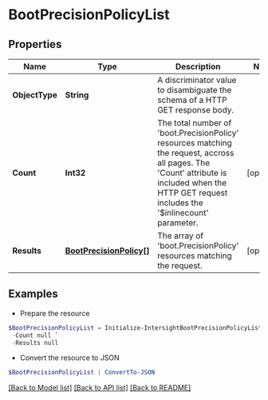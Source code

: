 # BootPrecisionPolicyList
## Properties

Name | Type | Description | Notes
------------ | ------------- | ------------- | -------------
**ObjectType** | **String** | A discriminator value to disambiguate the schema of a HTTP GET response body. | 
**Count** | **Int32** | The total number of &#39;boot.PrecisionPolicy&#39; resources matching the request, accross all pages. The &#39;Count&#39; attribute is included when the HTTP GET request includes the &#39;$inlinecount&#39; parameter. | [optional] 
**Results** | [**BootPrecisionPolicy[]**](BootPrecisionPolicy.md) | The array of &#39;boot.PrecisionPolicy&#39; resources matching the request. | [optional] 

## Examples

- Prepare the resource
```powershell
$BootPrecisionPolicyList = Initialize-IntersightBootPrecisionPolicyList  -ObjectType null `
 -Count null `
 -Results null
```

- Convert the resource to JSON
```powershell
$BootPrecisionPolicyList | ConvertTo-JSON
```

[[Back to Model list]](../README.md#documentation-for-models) [[Back to API list]](../README.md#documentation-for-api-endpoints) [[Back to README]](../README.md)

